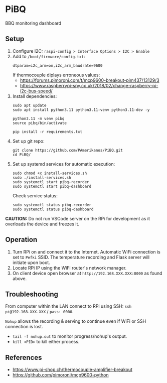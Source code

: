 # PiBQ
BBQ monitoring dashboard

## Setup
1. Configure I2C: `raspi-config > Interface Options > I2C > Enable`
2. Add to `/boot/firmware/config.txt`:
    ```
    dtparam=i2c_arm=on,i2c_arm_baudrate=9600
    ```
    If thermocouple diplays erroneous values:
    - https://forums.pimoroni.com/t/mcp9600-breakout-pim437/13129/3
    - https://www.raspberrypi-spy.co.uk/2018/02/change-raspberry-pi-i2c-bus-speed/
3. Install dependencies: 
    ```
    sudo apt update
    sudo apt install python3.11 python3.11-venv python3.11-dev -y
    
    python3.11 -m venv pibq
    source pibq/bin/activate

    pip install -r requirements.txt
    ```
4. Set up git repo:
    ```
    git clone https://github.com/PAmerikanos/PiBQ.git
    cd PiBQ/
    ```
5. Set up systemd services for automatic execution:
    ```
    sudo chmod +x install-services.sh
    sudo ./install-services.sh
    sudo systemctl start pibq-recorder
    sudo systemctl start pibq-dashboard
    ```
    Check service status:
    ```
    sudo systemctl status pibq-recorder
    sudo systemctl status pibq-dashboard
    ```

**CAUTION:** Do not run VSCode server on the RPi for development as it overloads the device and freezes it.

## Operation
1. Turn RPi on and connect it to the Internet. Automatic WiFi connection is set to `Pefki` SSID. The temperature recording and Flask server will initiate upon boot.
2. Locate RPi IP using the WiFi router's network manager.
3. On client device open browser at `http://192.168.XXX.XXX:8000` as found above.

## Troubleshooting
From computer within the LAN connect to RPi using SSH: `ssh pi@192.168.XXX.XXX` / `pass: 0000`.

`Nohup` allows the recording & serving to continue even if WiFi or SSH connection is lost.
- `tail -f nohup.out` to monitor progress/nohup's output.
- `kill <PID>` to kill either process.

## References
- https://www.pi-shop.ch/thermocouple-amplifier-breakout
- https://github.com/pimoroni/mcp9600-python
